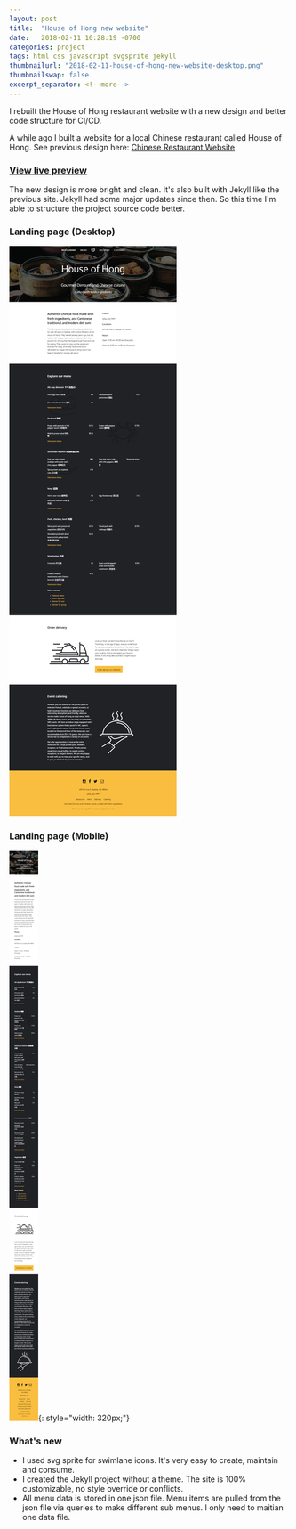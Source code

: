 ```yaml
---
layout: post
title:  "House of Hong new website"
date:   2018-02-11 10:28:19 -0700
categories: project
tags: html css javascript svgsprite jekyll
thumbnailurl: "2018-02-11-house-of-hong-new-website-desktop.png"
thumbnailswap: false
excerpt_separator: <!--more-->
---
```


I rebuilt the House of Hong restaurant website with a new design and better code structure for CI/CD.

<!--more-->

A while ago I built a website for a local Chinese restaurant called House of Hong. See previous design here:
[Chinese Restaurant Website](/project/2016/09/02/chinese-restaurant-website.html)

### [View live preview](https://houseofhong.netlify.com/)


The new design is more bright and clean. It's also built with Jekyll like the previous site. Jekyll had some major updates since then. So this time I'm able to structure the project source code better.

### Landing page (Desktop)
![House of Hong new website desktop](/images/2018-02-11-house-of-hong-new-website-desktop.png)
### Landing page (Mobile)
![House of Hong new website mobile](/images/2018-02-11-house-of-hong-new-website-mobile.png){: style="width: 320px;"}

### What's new

- I used svg sprite for swimlane icons. It's very easy to create, maintain and consume.
- I created the Jekyll project without a theme. The site is 100% customizable, no style override or conflicts.
- All menu data is stored in one json file. Menu items are pulled from the json file via queries to make different sub menus. I only need to maitian one data file.
